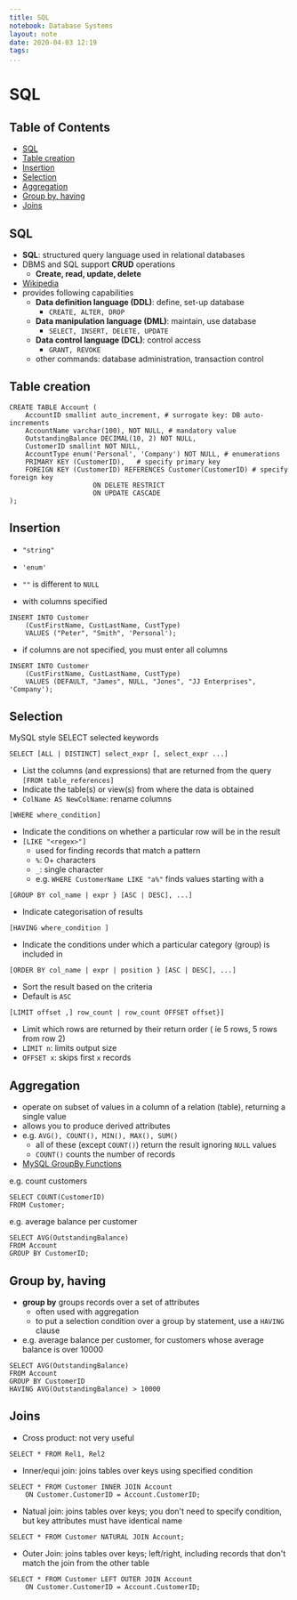 ```yaml
---
title: SQL
notebook: Database Systems
layout: note
date: 2020-04-03 12:19
tags: 
...
```


# SQL

[TOC]: #

## Table of Contents
- [SQL](#sql)
- [Table creation](#table-creation)
- [Insertion](#insertion)
- [Selection](#selection)
- [Aggregation](#aggregation)
- [Group by, having](#group-by-having)
- [Joins](#joins)


## SQL

- **SQL**: structured query language used in relational databases
- DBMS and SQL support **CRUD** operations
  - **Create, read, update, delete**
- [Wikipedia](https://en.m.wikipedia.org/wiki/Category:SQL_keywords)
- provides following capabilities
  - **Data definition language (DDL)**: define, set-up database
    - `CREATE, ALTER, DROP`
  - **Data manipulation language (DML)**: maintain, use database
    - `SELECT, INSERT, DELETE, UPDATE`
  - **Data control language (DCL)**: control access
    - `GRANT, REVOKE`
  - other commands: database administration, transaction control

## Table creation

```mysql 
CREATE TABLE Account (
    AccountID smallint auto_increment, # surrogate key: DB auto-increments
    AccountName varchar(100), NOT NULL, # mandatory value
    OutstandingBalance DECIMAL(10, 2) NOT NULL,
    CustomerID smallint NOT NULL, 
    AccountType enum('Personal', 'Company') NOT NULL, # enumerations
    PRIMARY KEY (CustomerID),   # specify primary key
    FOREIGN KEY (CustomerID) REFERENCES Customer(CustomerID) # specify foreign key
                     ON DELETE RESTRICT
                     ON UPDATE CASCADE
);
```

## Insertion

- `"string"`
- `'enum'`
- `""` is different to `NULL`

- with columns specified
```mysql 
INSERT INTO Customer
    (CustFirstName, CustLastName, CustType)
    VALUES ("Peter", "Smith", 'Personal');
```

- if columns are not specified, you must enter all columns
```mysql 
INSERT INTO Customer
    (CustFirstName, CustLastName, CustType)
    VALUES (DEFAULT, "James", NULL, "Jones", "JJ Enterprises", 'Company');
```

## Selection

MySQL style SELECT selected keywords

`SELECT [ALL | DISTINCT] select_expr [, select_expr ...]`
- List the columns (and expressions) that are returned from the query
`[FROM table_references]`
- Indicate the table(s) or view(s) from where the data is obtained
- `ColName AS NewColName`: rename columns

`[WHERE where_condition]`
- Indicate the conditions on whether a particular row will be in the result
- `[LIKE "<regex>"]`
  - used for finding records that match a pattern
  - `%`: 0+ characters
  - `_`: single character
  - e.g. `WHERE CustomerName LIKE "a%"` finds values starting with a

`[GROUP BY col_name | expr } [ASC | DESC], ...]`
- Indicate categorisation of results

`[HAVING where_condition ]`
- Indicate the conditions under which a particular category (group) is included in

`[ORDER BY col_name | expr | position } [ASC | DESC], ...]`
- Sort the result based on the criteria
- Default is `ASC`

`[LIMIT offset ,] row_count | row_count OFFSET offset}]`
- Limit which rows are returned by their return order ( ie 5 rows, 5 rows from row 2)
- `LIMIT n`: limits output size
- `OFFSET x`: skips first `x` records

## Aggregation

- operate on subset of values in a column of a relation (table), returning a single value
- allows you to produce derived attributes
- e.g. `AVG(), COUNT(), MIN(), MAX(), SUM()`
  - all of these (except `COUNT()`) return the result ignoring `NULL` values
  - `COUNT()` counts the number of records
- [MySQL GroupBy Functions](https://dev.mysql.com/doc/refman/8.0/en/group-by-functions.html)

e.g. count customers
```mysql
SELECT COUNT(CustomerID)
FROM Customer;
```
e.g. average balance per customer
```mysql
SELECT AVG(OutstandingBalance)
FROM Account
GROUP BY CustomerID;
```

## Group by, having

- **group by** groups records over a set of attributes
  - often used with aggregation
  - to put a selection condition over a group by statement, use a `HAVING` clause
- e.g. average balance per customer, for customers whose average balance is over 10000
```mysql
SELECT AVG(OutstandingBalance)
FROM Account
GROUP BY CustomerID
HAVING AVG(OutstandingBalance) > 10000
```

## Joins

- Cross product: not very useful
```mysql
SELECT * FROM Rel1, Rel2
```

- Inner/equi join: joins tables over keys using specified condition
```mysql 
SELECT * FROM Customer INNER JOIN Account
    ON Customer.CustomerID = Account.CustomerID;
```

- Natual join: joins tables over keys; you don't need to specify condition, but key 
  attributes must have identical name
```mysql
SELECT * FROM Customer NATURAL JOIN Account;
```

- Outer Join: joins tables over keys; left/right, including records that don't match the 
  join from the other table
```mysql 
SELECT * FROM Customer LEFT OUTER JOIN Account
    ON Customer.CustomerID = Account.CustomerID;
```

